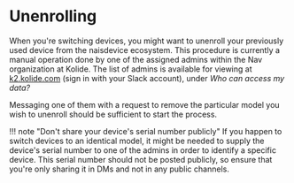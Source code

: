 # Unenrolling

When you're switching devices, you might want to unenroll your previously used device from the naisdevice ecosystem.
This procedure is currently a manual operation done by one of the assigned admins within the Nav organization at Kolide.
The list of admins is available for viewing at [k2.kolide.com](https://k2.kolide.com/) (sign in with your Slack account), under *Who can access my data?*

Messaging one of them with a request to remove the particular model you wish to unenroll should be sufficient to start the process.

!!! note "Don't share your device's serial number publicly"
    If you happen to switch devices to an identical model, it might be needed to supply the device's serial number to one of the admins in order to identify a specific device.
    This serial number should not be posted publicly, so ensure that you're only sharing it in DMs and not in any public channels.
